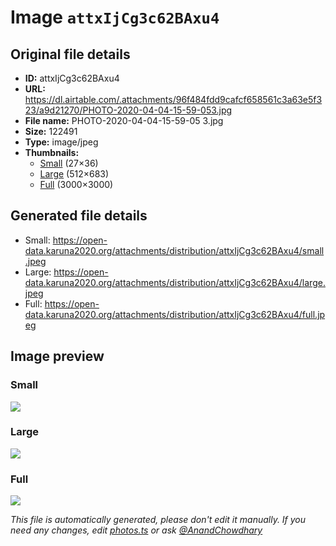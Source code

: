 # Image `attxIjCg3c62BAxu4`

## Original file details

- **ID:** attxIjCg3c62BAxu4
- **URL:** https://dl.airtable.com/.attachments/96f484fdd9cafcf658561c3a63e5f323/a9d21270/PHOTO-2020-04-04-15-59-053.jpg
- **File name:** PHOTO-2020-04-04-15-59-05 3.jpg
- **Size:** 122491
- **Type:** image/jpeg
- **Thumbnails:**
  - [Small](https://dl.airtable.com/.attachmentThumbnails/d805ee17550bb02e002070f3e2985b8a/81478ec4) (27×36)
  - [Large](https://dl.airtable.com/.attachmentThumbnails/1435e7cc805a76798c01cfebdfab7848/2943294a) (512×683)
  - [Full](https://dl.airtable.com/.attachmentThumbnails/c7489a663962a2b8e0375a759732912a/52859e76) (3000×3000)

## Generated file details

- Small: https://open-data.karuna2020.org/attachments/distribution/attxIjCg3c62BAxu4/small.jpeg
- Large: https://open-data.karuna2020.org/attachments/distribution/attxIjCg3c62BAxu4/large.jpeg
- Full: https://open-data.karuna2020.org/attachments/distribution/attxIjCg3c62BAxu4/full.jpeg

## Image preview

### Small

![](https://open-data.karuna2020.org/attachments/distribution/attxIjCg3c62BAxu4/small.jpeg)

### Large

![](https://open-data.karuna2020.org/attachments/distribution/attxIjCg3c62BAxu4/large.jpeg)

### Full

![](https://open-data.karuna2020.org/attachments/distribution/attxIjCg3c62BAxu4/full.jpeg)

_This file is automatically generated, please don't edit it manually. If you need any changes, edit [photos.ts](/photos.ts) or ask [@AnandChowdhary](https://github.com/AnandChowdhary)_


